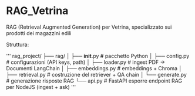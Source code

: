 # RAG_Vetrina
RAG (Retrieval Augmented Generation) per Vetrina, specializzato sui prodotti dei magazzini edili

Struttura:

'''
rag_project/
├── rag/
│   ├── __init__.py       # pacchetto Python
│   ├── config.py         # configurazioni (API keys, path)
│   ├── loader.py         # ingest PDF -> Documenti LangChain
│   ├── embeddings.py     # embeddings + Chroma
│   ├── retrieval.py      # costruzione del retriever + QA chain
│   └── generate.py        # generazione risposte RAG
└── api.py                # FastAPI esporre endpoint RAG per NodeJS (ingest + ask)
'''